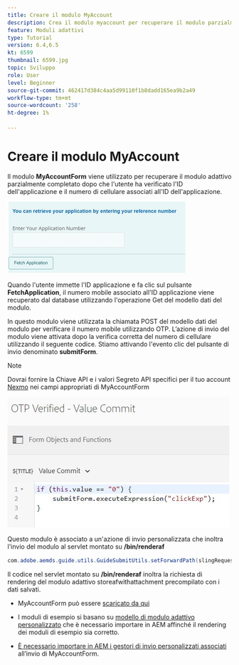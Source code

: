 ```yaml
---
title: Creare il modulo MyAccount
description: Crea il modulo myaccount per recuperare il modulo parzialmente compilato dopo aver verificato con successo l'ID applicazione e il numero di telefono.
feature: Moduli adattivi
type: Tutorial
version: 6.4,6.5
kt: 6599
thumbnail: 6599.jpg
topic: Sviluppo
role: User
level: Beginner
source-git-commit: 462417d384c4aa5d99110f1b8dadd165ea9b2a49
workflow-type: tm+mt
source-wordcount: '258'
ht-degree: 1%

---
```




# Creare il modulo MyAccount

Il modulo **MyAccountForm** viene utilizzato per recuperare il modulo adattivo parzialmente completato dopo che l&#39;utente ha verificato l&#39;ID dell&#39;applicazione e il numero di cellulare associati all&#39;ID dell&#39;applicazione.

![modulo del mio account](assets/6599.JPG)

Quando l&#39;utente immette l&#39;ID applicazione e fa clic sul pulsante **FetchApplication**, il numero mobile associato all&#39;ID applicazione viene recuperato dal database utilizzando l&#39;operazione Get del modello dati del modulo.

In questo modulo viene utilizzata la chiamata POST del modello dati del modulo per verificare il numero mobile utilizzando OTP. L’azione di invio del modulo viene attivata dopo la verifica corretta del numero di cellulare utilizzando il seguente codice. Stiamo attivando l&#39;evento clic del pulsante di invio denominato **submitForm**.

>[!NOTE]
> Dovrai fornire la Chiave API e i valori Segreto API specifici per il tuo account [Nexmo](https://dashboard.nexmo.com/) nei campi appropriati di MyAccountForm

![trigger-submit](assets/trigger-submit.JPG)



Questo modulo è associato a un&#39;azione di invio personalizzata che inoltra l&#39;invio del modulo al servlet montato su **/bin/renderaf**

```java
com.adobe.aemds.guide.utils.GuideSubmitUtils.setForwardPath(slingRequest,"/bin/renderaf",null,null);
```

Il codice nel servlet montato su **/bin/renderaf** inoltra la richiesta di rendering del modulo adattivo storeafwithattachment precompilato con i dati salvati.


* MyAccountForm può essere [scaricato da qui](assets/my-account-form.zip)

* I moduli di esempio si basano su [modello di modulo adattivo personalizzato](assets/custom-template-with-page-component.zip) che è necessario importare in AEM affinché il rendering dei moduli di esempio sia corretto.

* [È necessario importare in AEM i gestori di invio personalizzati associati ](assets/custom-submit-my-account-form.zip) all’invio di MyAccountForm.
